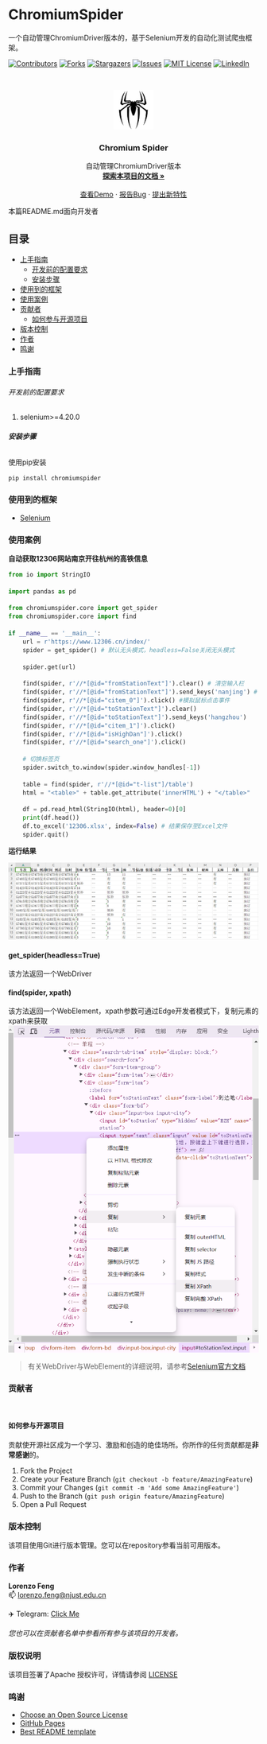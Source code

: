 
# ChromiumSpider

一个自动管理ChromiumDriver版本的，基于Selenium开发的自动化测试爬虫框架。


<!-- PROJECT SHIELDS -->

[![Contributors][contributors-shield]][contributors-url]
[![Forks][forks-shield]][forks-url]
[![Stargazers][stars-shield]][stars-url]
[![Issues][issues-shield]][issues-url]
[![MIT License][license-shield]][license-url]
[![LinkedIn][linkedin-shield]][linkedin-url]

<!-- PROJECT LOGO -->
<br />

<p align="center">
  <a href="https://github.com/7emotions/ChromiumSpider/">
    <img src="images/logo.png" alt="Logo" width="80" height="80">
  </a>

  <h3 align="center">Chromium Spider</h3>
  <p align="center">
    自动管理ChromiumDriver版本
    <br />
    <a href="https://github.com/7emotions/ChromiumSpider"><strong>探索本项目的文档 »</strong></a>
    <br />
    <br />
    <a href="https://github.com/7emotions/ChromiumSpider/blob/master/demo.py">查看Demo</a>
    ·
    <a href="https://github.com/7emotions/ChromiumSpider/issues">报告Bug</a>
    ·
    <a href="https://github.com/7emotions/ChromiumSpider/issues">提出新特性</a>
  </p>
</p>


 本篇README.md面向开发者

## 目录

- [上手指南](#上手指南)
  - [开发前的配置要求](#开发前的配置要求)
  - [安装步骤](#安装步骤)
- [使用到的框架](#使用到的框架)
- [使用案例](#使用案例)
- [贡献者](#贡献者)
  - [如何参与开源项目](#如何参与开源项目)
- [版本控制](#版本控制)
- [作者](#作者)
- [鸣谢](#鸣谢)

### 上手指南



###### 开发前的配置要求

1. selenium>=4.20.0

###### **安装步骤**

使用pip安装
```shell
pip install chromiumspider
```

### 使用到的框架

- [Selenium](https://www.selenium.dev/)

### 使用案例

**自动获取12306网站南京开往杭州的高铁信息**

``` python
from io import StringIO

import pandas as pd

from chromiumspider.core import get_spider
from chromiumspider.core import find

if __name__ == '__main__':
    url = r'https://www.12306.cn/index/'
    spider = get_spider() # 默认无头模式，headless=False关闭无头模式

    spider.get(url)

    find(spider, r'//*[@id="fromStationText"]').clear() # 清空输入栏
    find(spider, r'//*[@id="fromStationText"]').send_keys('nanjing') # 模拟键盘输入事件
    find(spider, r'//*[@id="citem_0"]').click() #模拟鼠标点击事件
    find(spider, r'//*[@id="toStationText"]').clear()
    find(spider, r'//*[@id="toStationText"]').send_keys('hangzhou')
    find(spider, r'//*[@id="citem_1"]').click()
    find(spider, r'//*[@id="isHighDan"]').click()
    find(spider, r'//*[@id="search_one"]').click()

    # 切换标签页
    spider.switch_to.window(spider.window_handles[-1])
    
    table = find(spider, r'//*[@id="t-list"]/table')
    html = "<table>" + table.get_attribute('innerHTML') + "</table>"

    df = pd.read_html(StringIO(html), header=0)[0]
    print(df.head())
    df.to_excel('12306.xlsx', index=False) # 结果保存至Excel文件
    spider.quit()

```

**运行结果**

![result](./images/res.png)

#### get_spider(headless=True)

该方法返回一个WebDriver

#### find(spider, xpath)
该方法返回一个WebElement，xpath参数可通过Edge开发者模式下，复制元素的xpath来获取
![demo.png](./images/demo.png)

> 有关WebDriver与WebElement的详细说明，请参考[Selenium官方文档](https://www.selenium.dev/documentation/en/webdriver/index/)

### 贡献者
<a href="https://github.com/7emotions/ChromiumSpider/graphs/contributors">
  <img src="https://contrib.rocks/image?repo=7emotions/ChromiumSpider"  alt=""/>
</a>

#### 如何参与开源项目

贡献使开源社区成为一个学习、激励和创造的绝佳场所。你所作的任何贡献都是**非常感谢**的。


1. Fork the Project
2. Create your Feature Branch (`git checkout -b feature/AmazingFeature`)
3. Commit your Changes (`git commit -m 'Add some AmazingFeature'`)
4. Push to the Branch (`git push origin feature/AmazingFeature`)
5. Open a Pull Request



### 版本控制

该项目使用Git进行版本管理。您可以在repository参看当前可用版本。

### 作者

**Lorenzo Feng** <br/>
:mailbox: lorenzo.feng@njust.edu.cn

:airplane: Telegram: [Click Me](https://t.me/lorenzofeng)    

 *您也可以在贡献者名单中参看所有参与该项目的开发者。*

### 版权说明

该项目签署了Apache 授权许可，详情请参阅 [LICENSE](https://github.com/7emotions/ChromiumSpider/blob/master/LICENSE.txt)

### 鸣谢

- [Choose an Open Source License](https://choosealicense.com)
- [GitHub Pages](https://pages.github.com)
- [Best README template](https://github.com/shaojintian/Best_README_template/tree/master)

<!-- links -->
[your-project-path]:7emotions/ChromiumSpider
[contributors-shield]: https://img.shields.io/github/contributors/7emotions/ChromiumSpider.svg?style=flat-square
[contributors-url]: https://github.com/7emotions/ChromiumSpider/graphs/contributors
[forks-shield]: https://img.shields.io/github/forks/7emotions/ChromiumSpider.svg?style=flat-square
[forks-url]: https://github.com/7emotions/ChromiumSpider/network/members
[stars-shield]: https://img.shields.io/github/stars/7emotions/ChromiumSpider.svg?style=flat-square
[stars-url]: https://github.com/7emotions/ChromiumSpider/stargazers
[issues-shield]: https://img.shields.io/github/issues/7emotions/ChromiumSpider.svg?style=flat-square
[issues-url]: https://img.shields.io/github/issues/7emotions/ChromiumSpider.svg
[license-shield]: https://img.shields.io/github/license/7emotions/ChromiumSpider.svg?style=flat-square
[license-url]: https://github.com/7emotions/ChromiumSpider/blob/master/LICENSE
[linkedin-shield]: https://img.shields.io/badge/-LinkedIn-black.svg?style=flat-square&logo=linkedin&colorB=555
[linkedin-url]: https://linkedin.com/in/shaojintian




